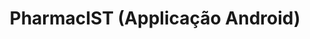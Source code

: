 ---
title: "PharmacIST (Applicação Android)"

externalUrl: "https://github.com/Simons36/PharmacIST"
summary: "Uma aplicação construída do zero, que fornece aos seus utilizadores um mapa com localização de várias farmácias, e que oferece funcionalidades para interagir com as mesmas. A backend foi desenvolvida com [NestJS](https://nestjs.com/) "
showReadingTime: false
showDate: false
_build:
  render: "never"
  list: "local"
weight: 4
---